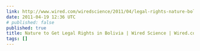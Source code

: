 ```yaml
---
link: http://www.wired.com/wiredscience/2011/04/legal-rights-nature-bolivia/?utm_source=feedburner&utm_medium=feed&utm_campaign=Feed%3A+wired%2Findex+%28Wired%3A+Index+3+%28Top+Stories+2%29%29&utm_content=Google+Feedfetcher
date: 2011-04-19 12:36 UTC
# published: false
published: true
title: Nature to Get Legal Rights in Bolivia | Wired Science | Wired.com
tags: []
---
```



